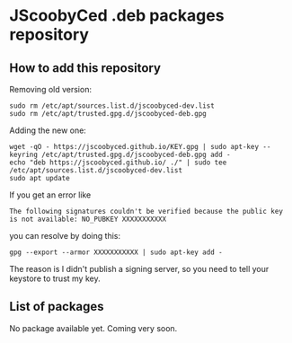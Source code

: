 # JScoobyCed .deb packages repository

## How to add this repository

Removing old version:
```
sudo rm /etc/apt/sources.list.d/jscoobyced-dev.list
sudo rm /etc/apt/trusted.gpg.d/jscoobyced-deb.gpg
```

Adding the new one:
```
wget -qO - https://jscoobyced.github.io/KEY.gpg | sudo apt-key --keyring /etc/apt/trusted.gpg.d/jscoobyced-deb.gpg add -
echo "deb https://jscoobyced.github.io/ ./" | sudo tee /etc/apt/sources.list.d/jscoobyced-dev.list
sudo apt update
```

If you get an error like
```
The following signatures couldn't be verified because the public key is not available: NO_PUBKEY XXXXXXXXXXX
```
you can resolve by doing this:
```
gpg --export --armor XXXXXXXXXXX | sudo apt-key add -
```

The reason is I didn't publish a signing server, so you need to tell your keystore to trust my key.

## List of packages

No package available yet. Coming very soon.